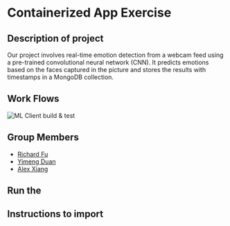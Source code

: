 # Containerized App Exercise
## Description of project 
Our project involves real-time emotion detection from a webcam feed using a pre-trained convolutional neural network (CNN). It predicts emotions based on the faces captured in the picture and stores the results with timestamps in a MongoDB collection.

## Work Flows 
![ML Client build & test](https://github.com/software-students-fall2023/4-containerized-app-exercise-ayrayr/blob/main/machine-learning-client/ml_workflow.yml/badge.svg)


## Group Members
- [Richard Fu](https://github.com/RichardFuuu)
- [Yimeng Duan](https://github.com/YimengDuan2002)
- [Alex Xiang](https://github.com/AlexXiang604)

## Run the 
## Instructions to import 
